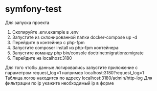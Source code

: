 # symfony-test

Для запуска проекта
1. Скопируйте .env.example в .env
2. Запустите из склонированной папки docker-compose up -d
3. Перейдите в контейнер с php-fpm
4. Запустите composer install из php-fpm контейнера
5. Запустите команду php bin/console doctrine:migrations:migrate
6. Перейдите на localhost:3180

Для того чтобы данные логировались запустите приложение с параметром request_log=1 например localhost:3180?request_log=1
Таблица логов находится по адресу localhost:3180/admin/http-log
Для фильтрации по ip укажите необходимый ip в форме
